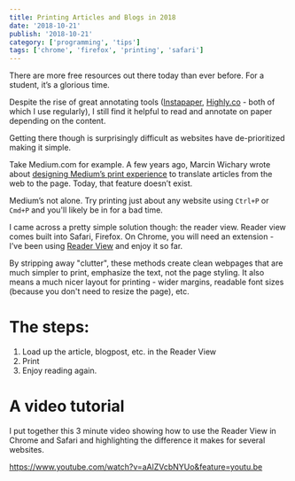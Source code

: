 ```yaml
---
title: Printing Articles and Blogs in 2018
date: '2018-10-21'
publish: '2018-10-21'
category: ['programming', 'tips']
tags: ['chrome', 'firefox', 'printing', 'safari']
---
```


There are more free resources out there today than ever before. For a student, it’s a glorious time.

Despite the rise of great annotating tools ([Instapaper](https://www.instapaper.com/u), [Highly.co](https://www.highly.co/) \- both of which I use regularly), I still find it helpful to read and annotate on paper depending on the content.

Getting there though is surprisingly difficult as websites have de-prioritized making it simple.

Take Medium.com for example. A few years ago, Marcin Wichary wrote about [designing Medium’s print experience](https://medium.design/printing-medium-stories-89f381b903c9) to translate articles from the web to the page. Today, that feature doesn’t exist.

Medium’s not alone. Try printing just about any website using `Ctrl+P` or `Cmd+P` and you'll likely be in for a bad time.

I came across a pretty simple solution though: the reader view. Reader view comes built into Safari, Firefox. On Chrome, you will need an extension - I’ve been using [Reader View](https://chrome.google.com/webstore/detail/reader-view/ecabifbgmdmgdllomnfinbmaellmclnh/related?hl=en) and enjoy it so far.

By stripping away "clutter", these methods create clean webpages that are much simpler to print, emphasize the text, not the page styling. It also means a much nicer layout for printing - wider margins, readable font sizes (because you don't need to resize the page), etc.

# The steps:

1. Load up the article, blogpost, etc. in the Reader View
2. Print
3. Enjoy reading again.

# A video tutorial

I put together this 3 minute video showing how to use the Reader View in Chrome and Safari and highlighting the difference it makes for several websites.

https://www.youtube.com/watch?v=aAlZVcbNYUo&feature=youtu.be
